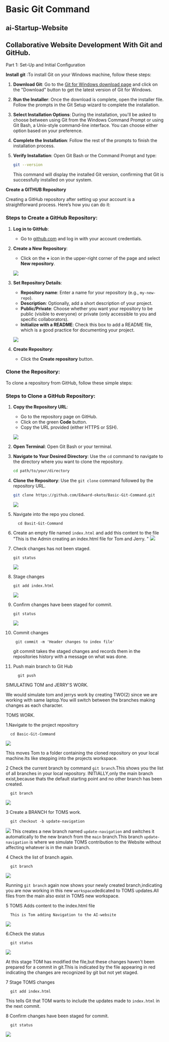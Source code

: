 # Basic Git Command

## ai-Startup-Website

## Collaborative Website Development With Git and GitHub.

Part 1: Set-Up and Initial Configuration

**Install git** :To install Git on your Windows machine, follow these steps:

1. **Download Git**: Go to the [Git for Windows download page](https://git-scm.com/downloads/win) and click on the "Download" button to get the latest version of Git for Windows.

2. **Run the Installer**: Once the download is complete, open the installer file. Follow the prompts in the Git Setup wizard to complete the installation.

3. **Select Installation Options**: During the installation, you'll be asked to choose between using Git from the Windows Command Prompt or using Git Bash, a Unix-style command-line interface. You can choose either option based on your preference.

4. **Complete the Installation**: Follow the rest of the prompts to finish the installation process.

5. **Verify Installation**: Open Git Bash or the Command Prompt and type:
   ```bash
   git --version
   ```
   This command will display the installed Git version, confirming that Git is successfully installed on your system.


**Create a GITHUB Repository**

Creating a GitHub repository after setting up your account is a straightforward process. Here’s how you can do it:

### Steps to Create a GitHub Repository:

1. **Log in to GitHub**:
   - Go to [github.com](https://github.com/) and log in with your account credentials.

2. **Create a New Repository**:
   - Click on the **+** icon in the upper-right corner of the page and select **New repository**.

   ![](./img/g2.png)

3. **Set Repository Details**:
   - **Repository name**: Enter a name for your repository (e.g., `my-new-repo`).
   - **Description**: Optionally, add a short description of your project.
   - **Public/Private**: Choose whether you want your repository to be public (visible to everyone) or private (only accessible to you and specific collaborators).
   - **Initialize with a README**: Check this box to add a README file, which is a good practice for documenting your project.

   ![](./img/g3.png)

4. **Create Repository**:
   - Click the **Create repository** button.

### Clone the Repository:

To clone a repository from GitHub, follow these simple steps:

### Steps to Clone a GitHub Repository:

1. **Copy the Repository URL**:
   - Go to the repository page on GitHub.
   - Click on the green **Code** button.
   - Copy the URL provided (either HTTPS or SSH).

   ![](./img/g5.png)

2. **Open Terminal**: Open Git Bash or your terminal.

3. **Navigate to Your Desired Directory**: Use the `cd` command to navigate to the directory where you want to clone the repository.
   ```bash
   cd path/to/your/directory
   ```

4. **Clone the Repository**: Use the `git clone` command followed by the repository URL.
   ```bash
   git clone https://github.com/Edward-okoto/Basic-Git-Command.git
   ```
   ![](./img/g6.png)

5. Navigate into the repo you cloned.

         cd Basit-Git-Command
6. Create an empty file named `index.html` and add this content
   to the file "This is the Admin creating an index.html file for Tom and Jerry.
"
 ![](./img/g7.png) 

7. Check changes has not been staged.

         
       git status
   ![](./img/g8.png) 

8. Stage changes

       git add index.html
    ![](./img/g9.png) 

9. Confirm changes have been staged for commit.

         
       git status
   ![](./img/g10.png)

10. Commit changes

         git commit -m 'Header changes to index file'

    git commit takes the staged changes and records them in the 
   repositories history with a message on what was done.

11. Push main branch to Git Hub

          git push


SIMULATING TOM and JERRY'S WORK.

We would simulate tom and jerrys work by creating TWO(2) since we 
are working with same laptop.You will switch between the branches making
changes as each character.

TOMS WORK.

1.Navigate to the project repository

      cd Basic-Git-Command
![](./img/g11.png)

This moves Tom to a folder containing the cloned repository on your
local machine.Its like stepping into the projects workspace.

2 Check the current branch by command `git branch`.This shows you the list of 
all branches in your local repository.
INITIALLY,only the main branch exist,because thats the default starting point and no other
branch has been created.

      git branch
![](./img/g12.png)

3 Create a BRANCH for TOMS work.

      git checkout -b update-navigation

![](./img/g13.png)
This creates a new branch named `update-navigation` and switches it
automatically to the new branch from the `main` branch.This branch
`update-navigation` is where we simulate TOMS contribution to the Website
without affecting whatever is in the main branch.

4 Check the list of branch again.

      git branch
   ![](./img/g14.png)

Running `git branch` again now shows your newly created branch,indicating
you are now working in this new `workspace`dedicated to TOMS updates.All files
from the main also exist in TOMS new workspace.

5 TOMS Adds content to the index.html file

      This is Tom adding Navigation to the AI-website
   
   ![](./img/g15.png)

6.Check the status

      git status

 ![](./img/g16.png)

 At this stage TOM has modified the file,but these changes haven't
 been prepared for a commit in git.This is indicated by the file appearing in red indicating 
 the changes are recognized by git but not yet staged.

 7 Stage TOMS changes

      git add index.html

   This tells Git that TOM wants to include the updates made to `index.html`
   in the next commit.

 8 Confirm changes have been staged for commit.

      git status
 ![](./img/g17.png)
   
